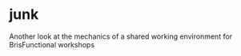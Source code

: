 junk
====

Another look at the mechanics of a shared working environment for BrisFunctional workshops

